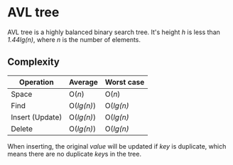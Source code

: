 # AVL tree

AVL tree is a highly balanced binary search tree. It's height *h* is less than *1.44lg(n)*, where *n* is the number of elements.

## Complexity

|Operation       |Average    |Worst case|
|----------------|-----------|----------|
|Space           |O(*n*)     |O(*n*)    |
|Find            |O(*lg(n)*) |O(*lg(n)* |
|Insert (Update) |O(*lg(n)*) |O(*lg(n)* |
|Delete          |O(*lg(n)*) |O(*lg(n)* |

When inserting, the original *value* will be updated if *key* is duplicate, which means there are no duplicate *key*s in the tree.
